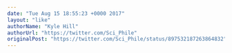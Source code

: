 ```yaml
---
date: "Tue Aug 15 18:55:23 +0000 2017"
layout: "like"
authorName: "Kyle Hill"
authorUrl: "https://twitter.com/Sci_Phile"
originalPost: "https://twitter.com/Sci_Phile/status/897532187263864832"
---
```

